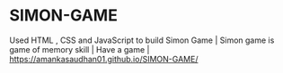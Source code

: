 # SIMON-GAME
Used HTML , CSS and JavaScript to build Simon Game |
Simon game is game of memory skill |
Have a game | https://amankasaudhan01.github.io/SIMON-GAME/
